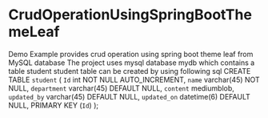 # CrudOperationUsingSpringBootThemeLeaf
Demo Example provides crud operation using spring boot theme leaf from MySQL database
The project uses mysql database mydb which contains a table student
student table can be created by using following sql
CREATE TABLE `student` (
  `Id` int NOT NULL AUTO_INCREMENT,
  `name` varchar(45) NOT NULL,
  `department` varchar(45) DEFAULT NULL,
  `content` mediumblob,
  `updated_by` varchar(45) DEFAULT NULL,
  `updated_on` datetime(6) DEFAULT NULL,
   PRIMARY KEY (`Id`)
  );

